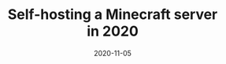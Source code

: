 ---
  title: Self-hosting a Minecraft server in 2020
  date: "2020-11-05"
  externalLink: "https://malts.medium.com/die-technik-hinter-dem-t%C3%BCrschloss-4f44cf945c7e"
---